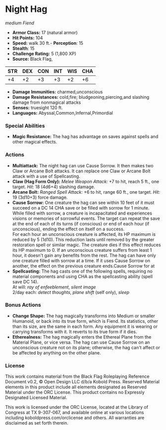 # Night Hag

*medium* *Fiend*

- **Armor Class:** 17 (natural armor)
- **Hit Points:** 104 
- **Speed:** walk 30 ft.- **Perception**: 15
- **Stealth**: 15
- **Challenge Rating:** 5 (1,800 XP)
- **Source:** Black Flag,

| STR | DEX | CON | INT | WIS | CHA |
| --- | --- | --- | --- | --- | --- |
| +4 | +2 | +3 | +3 | +2 | +6 |

- **Damage Immunities:** charmed,unconscious
- **Damage Resistances:** cold,fire; bludgeoning,piercing,and slashing damage from nonmagical attacks
- **Senses:** truesight 120 ft.
- **Languages:** Abyssal,Common,Infernal,Primordial

### Special Abilities

- **Magic Resistance:** The hag has advantage on saves against spells and other magical effects.

### Actions

- **Multiattack:** The night hag can use Cause Sorrow. It then makes two Claw or Arcane Bolt attacks. It can replace one Claw or Arcane Bolt attack with a use of Spellcasting.
- **Claw (Hag Form Only):** _Melee Weapon Attack:_ +7 to hit, reach 5 ft., one target. _Hit:_ 18 (4d6+4) slashing damage.
- **Arcane Bolt:** _Ranged Spell Attack:_ +6 to hit, range 60 ft., one target. _Hit:_ 19 (3d10+3) force damage.
- **Cause Sorrow:** One creature the hag can see within 10 feet of it must succeed on a DC 14 CHA save or be filled with sorrow for 1 minute. While filled with sorrow, a creature is incapacitated and experiences visions or memories of sorrowful events. The target can repeat the save at the end of each of its turns (if conscious) or end of each hour (if unconscious), ending the effect on itself on a success.<br>For each hour an unconscious creature is affected, its HP maximum is reduced by 5 (1d10). This reduction lasts until removed by the greater restoration spell or similar magic. The creature dies if this effect reduces its HP maximum to 0. If an unconscious creature suffers from least 1 hour, it doesn't gain any benefits from the rest. The hag can have only one creature filled with sorrow at a time. If it uses Cause Sorrow on another, the effect on the previous creature ends.Cause Sorrow for at
- **Spellcasting:** The hag casts one of the following spells, requiring no material components and using CHA as the spellcasting ability (spell save DC 14).<br>At will: _ray of enfeeblement_, _silent image_<br>2/day each: _detect thoughts_, _plane shift_ (self only), _sleep_

### Bonus Actions

- **Change Shape:** The hag magically transforms into Medium or smaller Humanoid, or back into its true form, which is Fiend. Its statistics, other than its size, are the same in each form. Any equipment it is wearing or carrying transforms with it. It reverts to its true form if it dies.
- **Etherealness:** The hag magically enters the Ethereal Plane from the Material Plane, or vice versa. The hag can use Cause Sorrow on an unconscious creature not on its plane; otherwise, the hag can't affect or be affected by anything on the other plane.


### License

This work contains material from the Black Flag Roleplaying Reference Document v0.2, © Open Design LLC d/b/a Kobold Press. Reserved Material elements in this product include all elements designated as Reserved Material under the ORC License. This product contains no Expressly Designated Licensed Material.

This work is licensed under the ORC License, located at the Library of Congress at TX 9-307-067, and available online at various locations including koboldpress.com/orclicense and others. All warranties are disclaimed as set forth therein.
